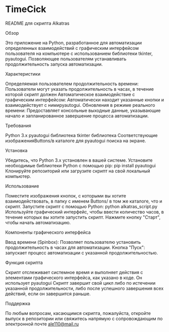 # TimeCick
 
README для скрипта  Alkatras

Обзор

 Это приложение на Python, разработанное для автоматизации определенных взаимодействий с графическим интерфейсом пользователя на компьютере с использованием библиотеки tkinter,
pyautogui. Позволяющее пользователям устанавливать продолжительность запуска автоматизации.

Характеристики

Определяемая пользователем продолжительность времени: Пользователи могут указать продолжительность в часах, в течение которой скрипт должен
Автоматическое взаимодействие с графическим интерфейсом: Автоматически находит указанные кнопки и взаимодействует с нимиpyautogui.
Обновления в режиме реального времени: Предоставляет консольные выходные данные, указывающие начало и запланированное завершение процесса автоматизации.

Требования

Python 3.x
pyautogui библиотека
tkinter библиотека
Соответствующие изображенияButtons/в каталоге для pyautogui поиска на экране.

Установка

Убедитесь, что Python 3.x установлен в вашей системе.
Установите необходимые библиотеки Python с помощью pip:
pip install pyautogui
Клонируйте репозиторий или загрузите скрипт на свой локальный компьютер.

Использование

Поместите изображения кнопок, с которыми вы хотите взаимодействовать, в папку с именем Buttons/ в том же каталоге, что и скрипт.
Запустите скрипт с помощью Python:
python alkatras_script.py
Используйте графический интерфейс, чтобы ввести количество часов, в течение которых вы хотите запустить скрипт.
Нажмите кнопку "Старт", чтобы начать автоматизацию.

Компоненты графического интерфейса

Ввод времени (Spinbox): Позволяет пользователю установить продолжительность в часах для автоматизации.
Кнопка "Пуск": запускает процесс автоматизации с указанной продолжительностью.

Функция скрипта

Скрипт отслеживает системное время и выполняет действия с элементами графического интерфейса, как указано в коде.
Он использует pyautogui
Скрипт завершит свой цикл либо по истечении указанной продолжительности, либо после успешного завершения всех действий, если он завершится раньше.

Поддержка

По любым вопросам, касающимся скрипта, пожалуйста, откройте выпуск в репозитории или свяжитесь напрямую с сопровождающим по электронной почте ale110@mail.ru
